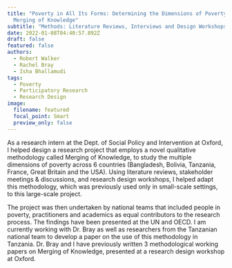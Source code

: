```yaml
---
title: "Poverty in All Its Forms: Determining the Dimensions of Poverty Through
  Merging of Knowledge"
subtitle: "Methods: Literature Reviews, Interviews and Design Workshops"
date: 2022-01-08T04:40:57.892Z
draft: false
featured: false
authors:
  - Robert Walker
  - Rachel Bray
  - Isha Bhallamudi
tags:
  - Poverty
  - Participatory Research
  - Research Design
image:
  filename: featured
  focal_point: Smart
  preview_only: false
---
```

<!--StartFragment-->

As a research intern at the Dept. of Social Policy and Intervention at Oxford, I helped design a research project that employs a novel qualitative methodology called Merging of Knowledge, to study the multiple dimensions of poverty across 6 countries (Bangladesh, Bolivia, Tanzania, France, Great Britain and the USA). Using literature reviews, stakeholder meetings & discussions, and research design workshops, I helped adapt this methodology, which was previously used only in small-scale settings, to this large-scale project. 

The project was then undertaken by national teams that included people in poverty, practitioners and academics as equal contributors to the research process. The findings have been presented at the UN and OECD. I am currently working with Dr. Bray as well as researchers from the Tanzanian national team to develop a paper on the use of this methodology in Tanzania. Dr. Bray and I have previously written 3 methodological working papers on Merging of Knowledge, presented at a research design workshop at Oxford.



<!--EndFragment-->